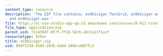 ```yaml
---
content_type: resource
description: 'The ZIP file contains: ex9b1cigar.TextGrid, ex9b1cigar-ans.TextGrid,
  and ex9b1cigar.wav.'
file: https://ol-ocw-studio-app-qa.s3.amazonaws.com/courses/6-911-transcribing-prosodic-structure-of-spoken-utterances-with-tobi-january-iap-2006/6847723d4194283bda84340ece887fc2_ex9b1cigar.zip
file_type: application/zip
parent_uid: f31439d7-0f7f-ff16-5dcb-24c1a13f1acf
resourcetype: Other
title: ex9b1cigar.zip
uid: 6847723d-4194-283b-da84-340ece887fc2
---
```

